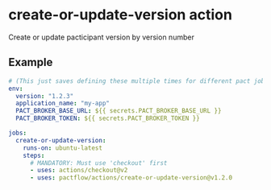 # create-or-update-version action

Create or update pacticipant version by version number

## Example

```yml
# (This just saves defining these multiple times for different pact jobs)
env:
  version: "1.2.3"
  application_name: "my-app"
  PACT_BROKER_BASE_URL: ${{ secrets.PACT_BROKER_BASE_URL }}
  PACT_BROKER_TOKEN: ${{ secrets.PACT_BROKER_TOKEN }}

jobs:
  create-or-update-version:
    runs-on: ubuntu-latest
    steps:
      # MANDATORY: Must use 'checkout' first
      - uses: actions/checkout@v2
      - uses: pactflow/actions/create-or-update-version@v1.2.0
```
